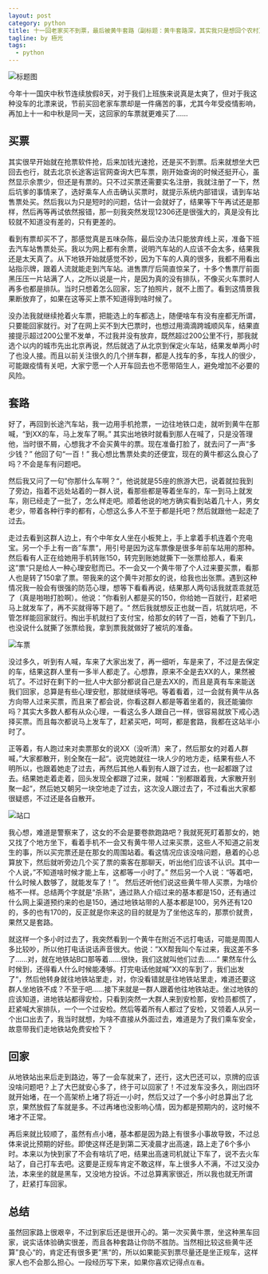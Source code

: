 ```yaml
---
layout: post
category: python
title: 十一回老家买不到票，最后被黄牛套路（副标题：黄牛套路深，其实我只是想回个农村）
tagline: by 極光
tags:
  - python
---
```


![标题图](http://www.justdopython.com/assets/images/2020/10/homeback/00.jpg)

今年十一国庆中秋节连续放假8天，对于我们上班族来说真是太爽了，但对于我这种没车的北漂来说，节前买回老家车票却是一件痛苦的事，尤其今年受疫情影响，再加上十一和中秋是同一天，这回家的车票就更难买了……

<!--more-->

## 买票

其实很早开始就在抢票软件抢，后来加钱光速抢，还是买不到票。后来就想坐大巴回去也行，就去北京长途客运官网查询大巴车票，刚开始查询的时候还挺开心，虽然显示余票少，但还是有票的。只不过买票还需要实名注册，我就注册了一下，然后坑爹的事情来了，选好乘车人点击确认买票时，就提示系统内部错误，请到车站售票处买。然后我以为只是短时的问题，估计一会就好了，结果等下午再试还是那样，然后再等再试依然报错，那一刻我突然发现12306还是很强大的，真是没有比较就不知道没有差的，只有更差的。

看到有票却买不了，那感觉真是五味杂陈，最后没办法只能放弃线上买，准备下班去汽车站售票处买。我以为网上都有余票，说明汽车站的人应该不会太多，结果我还是太天真了。从下地铁开始就感觉不妙，因为下车的人真的很多，我都不用看出站指示牌，跟着人流就能走到汽车站。进售票厅后简直惊呆了，十多个售票厅前面黑压压一片站满了人，之所以说是一片，是因为真的没有排队，不像买火车票时人再多也都是排队。当时只想着怎么回家，忘了拍照片，就不上图了。看到这情景我果断放弃了，如果在这等买上票不知道得到啥时候了。

没办法我就继续抢着火车票，把能选上的车都选上，随便啥车有没有座都无所谓，只要能回家就行。对了在网上买不到大巴票时，也想过用滴滴跨城顺风车，结果直接提示超过200公里不发单，不过我并没有放弃，既然超过200公里不行，那我就选个以内的城市先出北京再说，然后就选了从北京到保定火车站，结果发单两小时了也没人接。而且以前关注很久的几个拼车群，都是人找车的多，车找人的很少，可能跟疫情有关吧，大家宁愿一个人开车回去也不愿带陌生人，避免增加不必要的风险。

## 套路

好了，再回到长途汽车站，我一边用手机抢票，一边往地铁口走，就听到黄牛在那喊，“到XX的车，马上发车了啊。” 其实出地铁时就看到那人在喊了，只是没答理他，当时很不屑，心想我才不会买黄牛的票。现在准备打脸了，就去问了一声“多少钱？” 他回了句“一百！” 我心想比售票处卖的还便宜，现在的黄牛都这么良心了吗？不会是车有问题吧。

然后我又问了一句”你那什么车啊？“，他说就是55座的旅游大巴，说着就拉我到了旁边，指着不远处站着的一群人说，看那些都是等着坐车的，车一到马上就发车，刚已经走了一批了，怎么样走吧。顺着他说的地方确实看到站着几十人，男女老少，带着各种行李的都有，心想这么多人不至于都是托吧？然后就跟他一起走了过去。

走过去看到这群人边上，有个中年女人坐在小板凳上，手上拿着手机连着个充电宝。另一个手上有一沓”车票“，用引号是因为这车票像是很多年前车站用的那种。然后看有人正在给她用手机转账150，转完到账她就撕下一张票给那人，看来这”票“只是给人一种心理安慰而已。不一会又一个黄牛带了个人过来要买票，看那人也是转了150拿了票。带我来的这个黄牛对那女的说，给我也出张票。遇到这种情况我一般会有很强的防范心理，想等下看看再说，结果那人两句话我就乖乖就范了（真是啪啪打脸啊）。他说：”你看别人都是买的150，你给她一百就行，赶紧吧马上就发车了，再不买就得等下趟了。“ 然后我就想反正也就一百，坑就坑吧，不管怎样能回家就行。掏出手机就扫了支付宝，给那女的转了一百，她看了下到几，也没说什么就撕了张票给我，拿到票我就做好了被坑的准备。

![车票](http://www.justdopython.com/assets/images/2020/10/homeback/01.jpg)

没过多久，听到有人喊，车来了大家出发了，再一细听，车是来了，不过是去保定的车，结果这群人里有一多半人都走了。心想靠，原来不全是去XX的人，果然被坑了。不过好在剩下的一批人中大部分都说自己是去XX的，而且是真有车来能送我们回家，总算是有些心理安慰，那就继续等吧。等着看着，过一会就有黄牛从各方向带人过来买票，而且来了都会说，你看这群人都是等着坐着的，我还能骗你吗？其实大多数人都有从众心理，一看这么多人跟自己一样，很容易就放下戒心选择买票。而且每次都说马上发车了，赶紧买吧，呵呵，都是套路，我都在这站半小时了。

正等着，有人跑过来对卖票那女的说XX（没听清）来了，然后那女的对着人群喊，”大家都散开，别全聚在一起“。说完她就往一块人少的地方走，结果有些人不明所以，也跟着她走了过去，再然后其他人看到有人跟了过去，也一起都跟了过去。结果她走着走着，回头发现全都跟了过来，就喊：”别都跟着我，大家散开别聚一起“，然后她又朝另一块空地走了过去，这次没人跟过去了，不过看出大家都很疑惑，不过还是各自散开。

![站口](http://www.justdopython.com/assets/images/2020/10/homeback/02.jpg)

我心想，难道是警察来了，这女的不会是要卷款跑路吧？我就死死盯着那女的，她又找了个地方坐下，看着手机不一会又有黄牛带人过来买票，这些人不知道之前发生的事，所以买完票还是在那女的周围站着。看这情况应该没啥问题，悬着的心总算放下，然后就听旁边几个买了票的乘客在那聊天，听出他们应该不认识。其中一个人说，”不知道啥时候才能上车，这都等一小时了。” 然后另一个人说：“等着吧，什么时候人数够了，就能发车了！”。
然后还听他们说这些黄牛带人买票，为啥价格不一样。总结两个字就是“杀熟”，通过熟人介绍过来的基本都是150，还有通过什么网上渠道预约来的也是150，通过地铁站带的人基本都是100，另外还有120的，多的也有170的，反正就是你来这的目的就是为了坐他这车的，那票价就贵，果然又是套路。

就这样一个多小时过去了，我突然看到一个黄牛在附近不远打电话，可能是周围人多比较吵，所以他打电话说话声音很大。他说：”XX帮我叫个车过来，我这差不多了……对，就在地铁站B口那等着……很快，我们这就叫他们过去……“ 果然车什么时候到，还得看人什么时候能凑够。打完电话他就喊”XX的车到了，我们出发了“，然后他转身就往地铁站里走，对，你没看错就是往地铁站里走，难道还要这群人坐地铁不成？不至于吧……接下来就是一群人跟着他往地铁站走。坐过地铁的应该知道，进地铁站都得安检，只看到突然一大群人来到安检那，安检员都慌了，赶紧喊大家排队，一个一个过安检。然后等着所有人都过了安检，又领着人从另一个出口出去了，我当时就想，为啥不直接从外面过去，难道是为了我们乘车安全，故意带我们走地铁站免费安检下？

## 回家

从地铁站出来后走到路边，等了一会车就来了，还行，这大巴还可以，京牌的应该没啥问题吧？上了大巴就安心多了，终于可以回家了！不过发车没多久，刚出四环就开始堵，在一个高架桥上堵了将近一小时，然后又过了一个多小时总算出了北京，果然放假了车就是多。不过再堵也没影响心情，因为都是预期内的，这时候不堵才不正常。

再后来就比较顺了，虽然有点小堵，基本都是因为路上有很多小事故导致，不过总体来说比预期的好些。即使这样还是到第二天凌晨才出高速，路上走了6个多小时。本来以为快到家了不会有啥坑了吧，结果出高速司机就让下车了，说不去火车站了，自己打车去吧。这要是正规车肯定不敢这样，车上很多人不满，不过又没办法，本来坐的就是黑车，又没地方投诉。不过总算离家很近，所以我也就无所谓了，赶紧打车回家。

## 总结

虽然回家路上很艰辛，不过到家后还是很开心的。第一次买黄牛票，坐这种黑车回家，说实话体验确实很差，而且各种套路让你防不胜防。当然相比较这些黄牛还算”良心“的，肯定还有很多更”黑“的，所以如果能买到票尽量还是坐正规车，这样家人也不会那么担心。一段经历写下来，如果你喜欢记得点`在看`。
